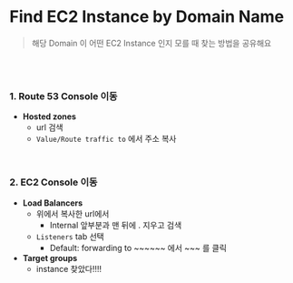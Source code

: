 # Find EC2 Instance by Domain Name

> 해당 Domain 이 어떤 EC2 Instance 인지 모를 때 찾는 방법을 공유해요

<br>

<br>

### 1. Route 53 Console 이동

- **Hosted zones**
  - url 검색
  - `Value/Route traffic to`  에서 주소 복사

<br>

### 2. EC2 Console 이동

- **Load Balancers**
  - 위에서 복사한 url에서
    - Internal 앞부분과 맨 뒤에 . 지우고 검색
  - `Listeners` tab 선택
    - Default: forwarding to ~~~~~~ 에서 ~~~ 를 클릭
- **Target groups**
  - instance 찾았다!!!!
